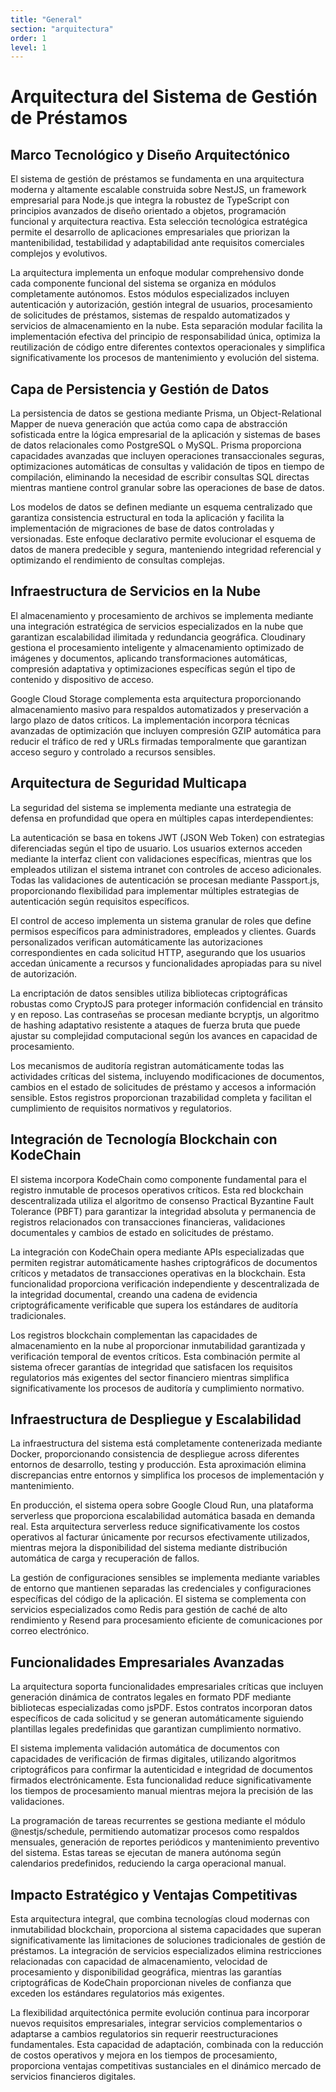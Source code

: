 ```yaml
---
title: "General"
section: "arquitectura"
order: 1
level: 1
---
```


# Arquitectura del Sistema de Gestión de Préstamos

## Marco Tecnológico y Diseño Arquitectónico

El sistema de gestión de préstamos se fundamenta en una arquitectura moderna y altamente escalable construida sobre NestJS, un framework empresarial para Node.js que integra la robustez de TypeScript con principios avanzados de diseño orientado a objetos, programación funcional y arquitectura reactiva. Esta selección tecnológica estratégica permite el desarrollo de aplicaciones empresariales que priorizan la mantenibilidad, testabilidad y adaptabilidad ante requisitos comerciales complejos y evolutivos.

La arquitectura implementa un enfoque modular comprehensivo donde cada componente funcional del sistema se organiza en módulos completamente autónomos. Estos módulos especializados incluyen autenticación y autorización, gestión integral de usuarios, procesamiento de solicitudes de préstamos, sistemas de respaldo automatizados y servicios de almacenamiento en la nube. Esta separación modular facilita la implementación efectiva del principio de responsabilidad única, optimiza la reutilización de código entre diferentes contextos operacionales y simplifica significativamente los procesos de mantenimiento y evolución del sistema.

## Capa de Persistencia y Gestión de Datos

La persistencia de datos se gestiona mediante Prisma, un Object-Relational Mapper de nueva generación que actúa como capa de abstracción sofisticada entre la lógica empresarial de la aplicación y sistemas de bases de datos relacionales como PostgreSQL o MySQL. Prisma proporciona capacidades avanzadas que incluyen operaciones transaccionales seguras, optimizaciones automáticas de consultas y validación de tipos en tiempo de compilación, eliminando la necesidad de escribir consultas SQL directas mientras mantiene control granular sobre las operaciones de base de datos.

Los modelos de datos se definen mediante un esquema centralizado que garantiza consistencia estructural en toda la aplicación y facilita la implementación de migraciones de base de datos controladas y versionadas. Este enfoque declarativo permite evolucionar el esquema de datos de manera predecible y segura, manteniendo integridad referencial y optimizando el rendimiento de consultas complejas.

## Infraestructura de Servicios en la Nube

El almacenamiento y procesamiento de archivos se implementa mediante una integración estratégica de servicios especializados en la nube que garantizan escalabilidad ilimitada y redundancia geográfica. Cloudinary gestiona el procesamiento inteligente y almacenamiento optimizado de imágenes y documentos, aplicando transformaciones automáticas, compresión adaptativa y optimizaciones específicas según el tipo de contenido y dispositivo de acceso.

Google Cloud Storage complementa esta arquitectura proporcionando almacenamiento masivo para respaldos automatizados y preservación a largo plazo de datos críticos. La implementación incorpora técnicas avanzadas de optimización que incluyen compresión GZIP automática para reducir el tráfico de red y URLs firmadas temporalmente que garantizan acceso seguro y controlado a recursos sensibles.

## Arquitectura de Seguridad Multicapa

La seguridad del sistema se implementa mediante una estrategia de defensa en profundidad que opera en múltiples capas interdependientes:

La autenticación se basa en tokens JWT (JSON Web Token) con estrategias diferenciadas según el tipo de usuario. Los usuarios externos acceden mediante la interfaz client con validaciones específicas, mientras que los empleados utilizan el sistema intranet con controles de acceso adicionales. Todas las validaciones de autenticación se procesan mediante Passport.js, proporcionando flexibilidad para implementar múltiples estrategias de autenticación según requisitos específicos.

El control de acceso implementa un sistema granular de roles que define permisos específicos para administradores, empleados y clientes. Guards personalizados verifican automáticamente las autorizaciones correspondientes en cada solicitud HTTP, asegurando que los usuarios accedan únicamente a recursos y funcionalidades apropiadas para su nivel de autorización.

La encriptación de datos sensibles utiliza bibliotecas criptográficas robustas como CryptoJS para proteger información confidencial en tránsito y en reposo. Las contraseñas se procesan mediante bcryptjs, un algoritmo de hashing adaptativo resistente a ataques de fuerza bruta que puede ajustar su complejidad computacional según los avances en capacidad de procesamiento.

Los mecanismos de auditoría registran automáticamente todas las actividades críticas del sistema, incluyendo modificaciones de documentos, cambios en el estado de solicitudes de préstamo y accesos a información sensible. Estos registros proporcionan trazabilidad completa y facilitan el cumplimiento de requisitos normativos y regulatorios.

## Integración de Tecnología Blockchain con KodeChain

El sistema incorpora KodeChain como componente fundamental para el registro inmutable de procesos operativos críticos. Esta red blockchain descentralizada utiliza el algoritmo de consenso Practical Byzantine Fault Tolerance (PBFT) para garantizar la integridad absoluta y permanencia de registros relacionados con transacciones financieras, validaciones documentales y cambios de estado en solicitudes de préstamo.

La integración con KodeChain opera mediante APIs especializadas que permiten registrar automáticamente hashes criptográficos de documentos críticos y metadatos de transacciones operativas en la blockchain. Esta funcionalidad proporciona verificación independiente y descentralizada de la integridad documental, creando una cadena de evidencia criptográficamente verificable que supera los estándares de auditoría tradicionales.

Los registros blockchain complementan las capacidades de almacenamiento en la nube al proporcionar inmutabilidad garantizada y verificación temporal de eventos críticos. Esta combinación permite al sistema ofrecer garantías de integridad que satisfacen los requisitos regulatorios más exigentes del sector financiero mientras simplifica significativamente los procesos de auditoría y cumplimiento normativo.

## Infraestructura de Despliegue y Escalabilidad

La infraestructura del sistema está completamente contenerizada mediante Docker, proporcionando consistencia de despliegue across diferentes entornos de desarrollo, testing y producción. Esta aproximación elimina discrepancias entre entornos y simplifica los procesos de implementación y mantenimiento.

En producción, el sistema opera sobre Google Cloud Run, una plataforma serverless que proporciona escalabilidad automática basada en demanda real. Esta arquitectura serverless reduce significativamente los costos operativos al facturar únicamente por recursos efectivamente utilizados, mientras mejora la disponibilidad del sistema mediante distribución automática de carga y recuperación de fallos.

La gestión de configuraciones sensibles se implementa mediante variables de entorno que mantienen separadas las credenciales y configuraciones específicas del código de la aplicación. El sistema se complementa con servicios especializados como Redis para gestión de caché de alto rendimiento y Resend para procesamiento eficiente de comunicaciones por correo electrónico.

## Funcionalidades Empresariales Avanzadas

La arquitectura soporta funcionalidades empresariales críticas que incluyen generación dinámica de contratos legales en formato PDF mediante bibliotecas especializadas como jsPDF. Estos contratos incorporan datos específicos de cada solicitud y se generan automáticamente siguiendo plantillas legales predefinidas que garantizan cumplimiento normativo.

El sistema implementa validación automática de documentos con capacidades de verificación de firmas digitales, utilizando algoritmos criptográficos para confirmar la autenticidad e integridad de documentos firmados electrónicamente. Esta funcionalidad reduce significativamente los tiempos de procesamiento manual mientras mejora la precisión de las validaciones.

La programación de tareas recurrentes se gestiona mediante el módulo @nestjs/schedule, permitiendo automatizar procesos como respaldos mensuales, generación de reportes periódicos y mantenimiento preventivo del sistema. Estas tareas se ejecutan de manera autónoma según calendarios predefinidos, reduciendo la carga operacional manual.

## Impacto Estratégico y Ventajas Competitivas

Esta arquitectura integral, que combina tecnologías cloud modernas con inmutabilidad blockchain, proporciona al sistema capacidades que superan significativamente las limitaciones de soluciones tradicionales de gestión de préstamos. La integración de servicios especializados elimina restricciones relacionadas con capacidad de almacenamiento, velocidad de procesamiento y disponibilidad geográfica, mientras las garantías criptográficas de KodeChain proporcionan niveles de confianza que exceden los estándares regulatorios más exigentes.

La flexibilidad arquitectónica permite evolución continua para incorporar nuevos requisitos empresariales, integrar servicios complementarios o adaptarse a cambios regulatorios sin requerir reestructuraciones fundamentales. Esta capacidad de adaptación, combinada con la reducción de costos operativos y mejora en los tiempos de procesamiento, proporciona ventajas competitivas sustanciales en el dinámico mercado de servicios financieros digitales.